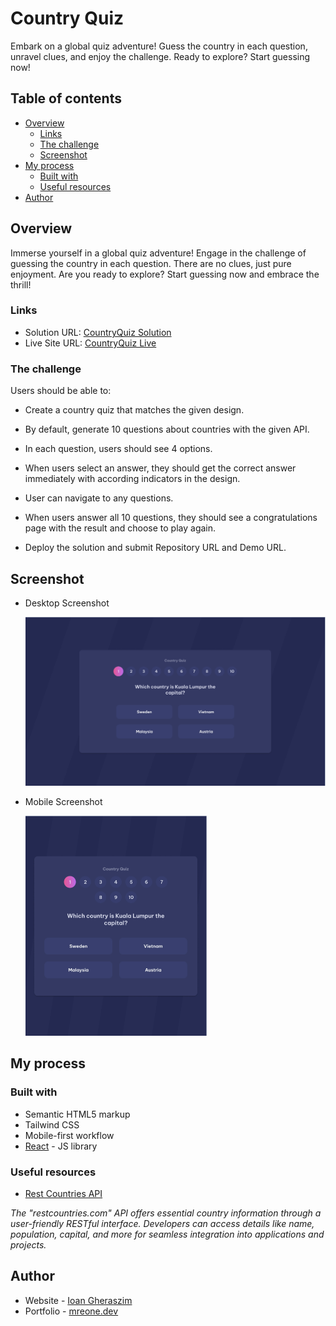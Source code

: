 # Country Quiz

Embark on a global quiz adventure! Guess the country in each question, unravel clues, and enjoy the challenge. Ready to explore? Start guessing now!

## Table of contents

- [Overview](#overview)
  - [Links](#links)
  - [The challenge](#the-challenge)
  - [Screenshot](#screenshot)
- [My process](#my-process)
  - [Built with](#built-with)
  - [Useful resources](#useful-resources)
- [Author](#author)

## Overview

Immerse yourself in a global quiz adventure! Engage in the challenge of guessing the country in each question. There are no clues, just pure enjoyment. Are you ready to explore? Start guessing now and embrace the thrill!

### Links

- Solution URL: [CountryQuiz Solution](https://github.com/ioangheraszim/CountryQuiz)
- Live Site URL: [CountryQuiz Live](https://ioangheraszim.github.io/CountryQuiz)

### The challenge

Users should be able to:

- Create a country quiz that matches the given design.

- By default, generate 10 questions about countries with the given API.

- In each question, users should see 4 options.

- When users select an answer, they should get the correct answer immediately with according indicators in the design.

- User can navigate to any questions.

- When users answer all 10 questions, they should see a congratulations page with the result and choose to play again.

- Deploy the solution and submit Repository URL and Demo URL.

## Screenshot

- Desktop Screenshot

  <p>
    <img width="800px" src="./design/desktopquiz.png" />
  </p>

- Mobile Screenshot
  <p float="left">
     <img src="./design/mobilequiz.png" width="290px"/>
  </p>

## My process

### Built with

- Semantic HTML5 markup
- Tailwind CSS
- Mobile-first workflow
- [React](https://reactjs.org/) - JS library

### Useful resources
- [Rest Countries API](https://restcountries.com/) 

*The "restcountries.com" API offers essential country information through a user-friendly RESTful interface. Developers can access details like name, population, capital, and more for seamless integration into applications and projects.*

## Author

- Website - [Ioan Gheraszim](https://github.com/ioangheraszim)
- Portfolio - [mreone.dev](https://ioangheraszim.github.io/portofolio/)
